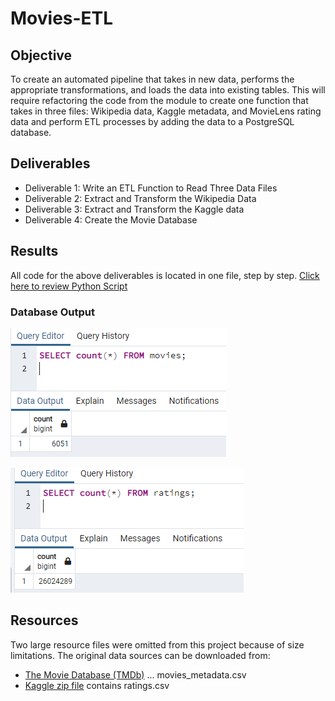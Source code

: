 # Movies-ETL

## Objective

To create an automated pipeline that takes in new data, performs the appropriate transformations, and loads the data into existing tables. This will require refactoring the code from the module to create one function that takes in three files: Wikipedia data, Kaggle metadata, and MovieLens rating data and perform ETL processes by adding the data to a PostgreSQL database.

## Deliverables

* Deliverable 1: Write an ETL Function to Read Three Data Files
* Deliverable 2: Extract and Transform the Wikipedia Data
* Deliverable 3: Extract and Transform the Kaggle data
* Deliverable 4: Create the Movie Database

## Results

All code for the above deliverables is located in one file, step by step.
[Click here to review Python Script](WikiMovieKaggleDataCombined.ipynb)

### Database Output
![Movie Data Imported](/Resources/movies_query.PNG)

![Movie Ratings Imported](/Resources/ratings_query.PNG)

## Resources

Two large resource files were omitted from this project because of size limitations. The original data sources can be downloaded from:
* [The Movie Database (TMDb)](https://www.themoviedb.org/) ... movies_metadata.csv
* [Kaggle zip file](https://www.kaggle.com/rounakbanik/the-movies-dataset/download) contains ratings.csv
